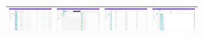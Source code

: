 | ![Screenshot](/screen.png?raw=true "Screenshot") | ![Screenshot](/screen1.png?raw=true "Screenshot") | ![Screenshot](/screen2.png?raw=true "Screenshot") | ![Screenshot](/screen3.png?raw=true "Screenshot") |
|:-:|---|---|---|
